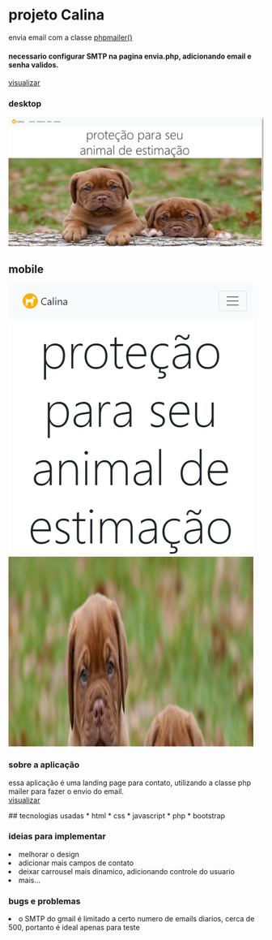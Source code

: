 # projeto Calina

envia email com a classe [phpmailer()](https://github.com/vilmar-moreira-souza/Calina/tree/master/mailer)

#### necessario configurar SMTP na pagina envia.php, adicionando email e senha validos.

[visualizar](https://vilmar-moreira-souza.github.io/Calina/)

<h3> desktop</h3>
<img src="./img/Captura0.png" width="auto" alt="print da tela">

## mobile

<img src="./img/Captura1.png" width="auto" alt="print da tela">

<h3>sobre a aplicação</h3>
<p>essa aplicação é uma landing page para contato, utilizando a classe php mailer para fazer o envio do email. <br> <a href="https://vilmar-moreira-souza.github.io/Calina/" target="blank">visualizar </a> <br>
   </p>
## tecnologias usadas
 * html
 * css
 * javascript
 * php
 * bootstrap
<h3>ideias para implementar</h3>

 <li>melhorar o design</li>
<li> adicionar mais campos de contato </li>
<li> deixar carrousel mais dinamico, adicionando controle do usuario</li>
<li> mais...</li>

<h3>bugs e problemas</h3>

<li> o SMTP do gmail é limitado a certo numero de emails diarios, cerca de 500, portanto é ideal apenas para teste</li>
